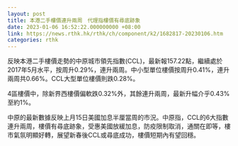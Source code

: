 ```yaml
---
layout: post
title: 本港二手樓價連升兩周　代理指樓價有尋底跡象
date: 2023-01-06 16:52:22.000000000 +08:00
link: https://news.rthk.hk/rthk/ch/component/k2/1682817-20230106.htm
categories: rthk
---
```


反映本港二手樓價走勢的中原城市領先指數(CCL)，最新報157.22點，繼續處於2017年5月水平，按周升0.29%，連升兩周。中小型單位樓價按周升0.41%，連升兩周共0.66%。CCL大型單位樓價則跌0.28%。

4區樓價中，除新界西樓價偏軟跌0.32%外，其餘連升兩周，最新升幅介乎0.43%至約1%。

中原的最新數據反映上月15日美國加息半厘當周的市況。中原指，CCL的6大指數連升兩周，樓價有尋底跡象，受惠美國放緩加息，防疫限制取消，通關在即等，樓市氣氛明顯好轉，展望新春後CCL或尋底成功，樓價短期內有望回穩。
